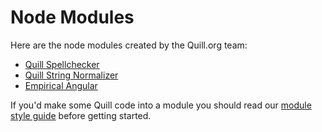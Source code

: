 # Node Modules

Here are the node modules created by the Quill.org team:

- [Quill Spellchecker](https://www.npmjs.com/package/quill-spellchecker)
- [Quill String Normalizer](https://www.npmjs.com/package/quill-string-normalizer)
- [Empirical Angular](https://www.npmjs.com/package/empirical-angular) 

If you'd make some Quill code into a module you should read our [module style guide](../conventions/making_a_node_module.md) before getting started.
